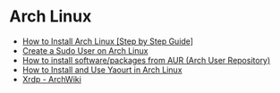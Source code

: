 # Arch Linux

- [How to Install Arch Linux [Step by Step Guide]](https://itsfoss.com/install-arch-linux/)
- [Create a Sudo User on Arch Linux](https://www.vultr.com/docs/create-a-sudo-user-on-arch-linux)
- [How to install software/packages from AUR (Arch User Repository)](https://www.archlinuxuser.com/2013/01/how-to-install-softwarepackages-from.html)
- [How to Install and Use Yaourt in Arch Linux](https://www.tecmint.com/install-yaourt-in-arch-linux/)
- [Xrdp - ArchWiki](https://wiki.archlinux.org/index.php/xrdp)
